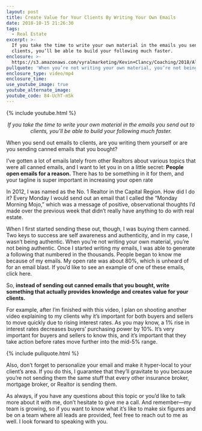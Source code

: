 ```yaml
---
layout: post
title: Create Value for Your Clients By Writing Your Own Emails
date: 2018-10-15 21:26:30
tags:
  - Real Estate
excerpt: >-
  If you take the time to write your own material in the emails you send out to
  clients, you’ll be able to build your following much faster.
enclosure: >-
  https://s3.amazonaws.com/vyralmarketing/Kevin+Clancy/Coaching/2018/Albany+Real+Estate+Agent-+Create+Value+for+Clients.mp4
pullquote: 'When you’re not writing your own material, you’re not being authentic.'
enclosure_type: video/mp4
enclosure_time:
use_youtube_image: true
youtube_alternate_image:
youtube_code: 84-UchT-mSk
---
```


{% include youtube.html %}

<p style="text-align: center;"><em>If you take the time to write your own material in the emails you send out to clients, you’ll be able to build your following much faster.</em></p>

When you send out emails to clients, are you writing them yourself or are you sending canned emails that you bought?&nbsp;

I’ve gotten a lot of emails lately from other Realtors about various topics that were all canned emails, and I want to let you in on a little secret: **People open emails for a reason.**&nbsp;There has to be something in it for them, and your tagline is super important in increasing your open rate&nbsp;

In 2012, I was named as the No. 1 Realtor in the Capital Region. How did I do it? Every Monday I would send out an email that I called the “Monday Morning Mojo,” which was a message of positive, observational thoughts I’d made over the previous week that didn’t really have anything to do with real estate.

When I first started sending these out, though, I was buying them canned. Two keys to success are self awareness and authenticity, and in my case, I wasn’t being authentic. When you’re not writing your own material, you’re not being authentic. Once I started writing my emails, I was able to generate a following that numbered in the thousands. People began to know me because of my emails. My open rate was about 80%, which is unheard of for an email blast. If you’d like to see an example of one of these emails, click here. &nbsp;

So, **instead of sending out canned emails that you bought, write something that actually provides knowledge and creates value for your clients.**&nbsp;

For example, after I’m finished with this video, I plan on shooting another video explaining to my clients why it’s important for both buyers and sellers to move quickly due to rising interest rates. As you may know, a 1% rise in interest rates decreases buyers’ purchasing power by 10%. It’s very important for buyers and sellers to know this, and it’s important that they take action before rates move further into the mid-5% range.

{% include pullquote.html %}

Also, don’t forget to personalize your email and make it hyper-local to your client’s area. If you do this, I guarantee that they’ll gravitate to you because you’re not sending them the same stuff that every other insurance broker, mortgage broker, or Realtor is sending them.

As always, if you have any questions about this topic or you’d like to talk more about it with me, don’t hesitate to give me a call. And remember—my team is growing, so if you want to know what it’s like to make six figures and be on a team where all leads are provided, feel free to reach out to me as well. I look forward to speaking with you.